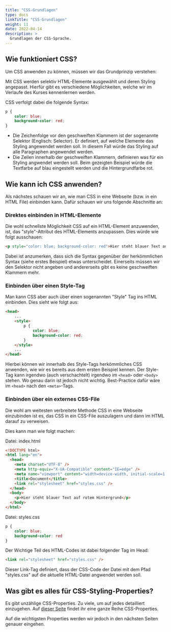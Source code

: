 ```yaml
---
title: "CSS-Grundlagen"
type: docs
linkTitle: "CSS-Grundlagen"
weight: 11
date: 2022-04-14
description: >
  Grundlagen der CSS-Sprache.
---
```


## Wie funktioniert CSS?

Um CSS anwenden zu können, müssen wir das Grundprinzip verstehen:

Mit CSS werden selektiv HTML-Elemente ausgewählt und deren Styling angepasst. Hierfür gibt es verschiedene Möglichkeiten, welche wir im Verlaufe des Kurses kennenlernen werden.

CSS verfolgt dabei die folgende Syntax:

```css
p {
    color: blue;
    background-color: red;
}
```

- Die Zeichenfolge vor den geschweiften Klammern ist der sogenannte Selektor (Englisch: Selector). Er definiert, auf welche Elemente das Styling angewendet werden soll. In diesem Fall würde das Styling auf alle Paragraphen angewendet werden.
- Die Zeilen innerhalb der geschweiften Klammern, definieren was für ein Styling angwendet werden soll. Beim gezeigten Beispiel würde die Textfarbe auf blau eingestellt werden und die Hintergrundfarbe rot.

## Wie kann ich CSS anwenden?

Als nächstes schauen wir an, wie man CSS in eine Webseite (bzw. in ein HTML File) einbinden kann. Dafür schauen wir uns folgende Abschnitte an:

### Direktes einbinden in HTML-Elemente

Die wohl schnellste Möglichkeit CSS auf ein HTML-Element anzuwenden, ist, das "style"-Attribut des HTML-Elements anzupassen. Dies würde wie folgt ausschauen:

```html
<p style="color: blue; background-color: red">Hier steht blauer Text auf rotem Hintergrund</p>
```

Dabei ist anzumerken, dass sich die Syntax gegenüber der herkömmlichen Syntax (siehe erstes Beispiel) etwas unterscheidet. Einerseits müssen wir den Selektor nicht angeben und andererseits gibt es keine geschweiften Klammern mehr.

### Einbinden über einen Style-Tag

Man kann CSS aber auch über einen sogenannten "Style" Tag ins HTML einbinden. Dies sieht wie folgt aus:

```html
<head>
    ...
    <style>
        p {
            color: blue;
            background-color: red;
        }
    </style>
    ...
</head>
```

Hierbei können wir innerhalb des Style-Tags herkömmliches CSS anwenden, wie wir es bereits aus dem ersten Beispiel kennen. Der Style-Tag kann irgendwo (auch verschachtelt) irgendwo im `<head>` oder `<body>` stehen. Wo genau darin ist jedoch nicht wichtig. Best-Practice dafür wäre im `<head>` nach den `<meta>`-Tags.

### Einbinden über ein externes CSS-File

Die wohl am weitesten verbreitete Methode CSS in eine Webseite einzubinden ist es, das CSS in ein CSS-File auszulagern und dann im HTML darauf zu verweisen.

Dies kann man wie folgt machen:

Datei: index.html

```html
<!DOCTYPE html>
<html lang="en">
  <head>
    <meta charset="UTF-8" />
    <meta http-equiv="X-UA-Compatible" content="IE=edge" />
    <meta name="viewport" content="width=device-width, initial-scale=1.0" />
    <title>Document</title>
    <link rel="stylesheet" href="styles.css" />
  </head>
  <body>
    <p>Hier steht blauer Text auf rotem Hintergrund</p>
  </body>
</html>
```

Datei: styles.css

```css
p {
    color: blue;
    background-color: red
}
```

Der Wichtige Teil des HTML-Codes ist dabei folgender Tag im Head:

```html
<link rel="stylesheet" href="styles.css" />
```

Dieser Link-Tag definiert, dass der CSS-Code der Datei mit dem Pfad "styles.css" auf die aktuelle HTML-Datei angwendet werden soll.

## Was gibt es alles für CSS-Styling-Properties?

Es gibt unzählige CSS-Properties. Zu viele, um auf jedes detailliert einzugehen. Auf [dieser Seite](https://www.tutorialrepublic.com/css-reference/css3-properties.php) findet ihr eine ganze Reihe CSS-Properties.

Auf die wichtigsten Properties werden wir jedoch in den nächsten Seiten genauer eingehen.
